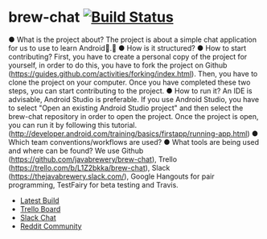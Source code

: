 # brew-chat  [![Build Status](https://travis-ci.org/javabrewery/brew-chat.svg?branch=master)](https://travis-ci.org/javabrewery/brew-chat)
● What is the project about? The project is about a simple chat application for us to use to learn Android.
● How is it structured?
● How to start contributing? First, you have to create a personal copy of the project for yourself, in order to do this, you have to fork the project on Github (https://guides.github.com/activities/forking/index.html). Then, you have to clone the project on your computer. Once you have completed these two steps, you can start contributing to the project.
● How to run it? An IDE is advisable, Android Studio is preferable. If you use Android Studio, you have to select "Open an existing Android Studio project" and then select the brew-chat repository in order to open the project. Once the project is open, you can run it by following this tutorial. (http://developer.android.com/training/basics/firstapp/running-app.html)
● Which team conventions/workflows are used?
● What tools are being used and where can be found? We use Github (https://github.com/javabrewery/brew-chat), Trello (https://trello.com/b/L1Z2bkka/brew-chat), Slack (https://thejavabrewery.slack.com/), Google Hangouts for pair programming, TestFairy for beta testing and Travis.

* [Latest Build](https://community.testfairy.com/join/v9LITRNC)
* [Trello Board](https://trello.com/b/L1Z2bkka/brew-chat)
* [Slack Chat](https://thejavabrewery.slack.com)
* [Reddit Community](http://www.reddit.com/r/thejavabrewery)
